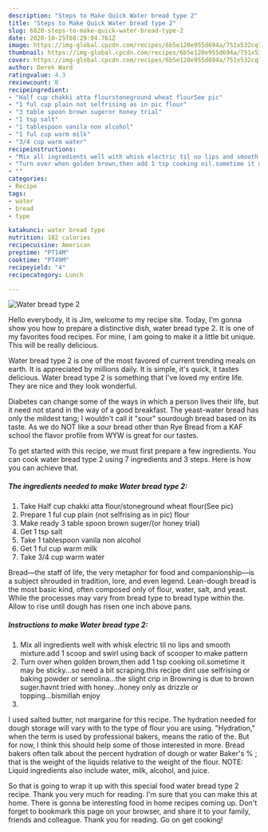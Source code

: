 ```yaml
---
description: "Steps to Make Quick Water bread type 2"
title: "Steps to Make Quick Water bread type 2"
slug: 6820-steps-to-make-quick-water-bread-type-2
date: 2020-10-25T08:29:04.761Z
image: https://img-global.cpcdn.com/recipes/6b5e120e955d694a/751x532cq70/water-bread-type-2-recipe-main-photo.jpg
thumbnail: https://img-global.cpcdn.com/recipes/6b5e120e955d694a/751x532cq70/water-bread-type-2-recipe-main-photo.jpg
cover: https://img-global.cpcdn.com/recipes/6b5e120e955d694a/751x532cq70/water-bread-type-2-recipe-main-photo.jpg
author: Derek Ward
ratingvalue: 4.3
reviewcount: 8
recipeingredient:
- "Half cup chakki atta flourstoneground wheat flourSee pic"
- "1 ful cup plain not selfrising as in pic flour"
- "3 table spoon brown sugeror honey trial"
- "1 tsp salt"
- "1 tablespoon vanila non alcohol"
- "1 ful cup warm milk"
- "3/4 cup warm water"
recipeinstructions:
- "Mix all ingredients well with whisk electric til no lips and smooth mixture.add 1 scoop and swirl using back of scooper to make pattern"
- "Turn over when golden brown,then add 1 tsp cooking oil.sometime it may be sticky...so need a bit scraping.this recipe dint use selfrising or baking powder or semolina...the slight crip in Browning is due to brown suger.havnt tried with honey...honey only as drizzle or topping...bismillah enjoy"
- ""
categories:
- Recipe
tags:
- water
- bread
- type

katakunci: water bread type 
nutrition: 182 calories
recipecuisine: American
preptime: "PT14M"
cooktime: "PT49M"
recipeyield: "4"
recipecategory: Lunch

---
```



![Water bread type 2](https://img-global.cpcdn.com/recipes/6b5e120e955d694a/751x532cq70/water-bread-type-2-recipe-main-photo.jpg)

Hello everybody, it is Jim, welcome to my recipe site. Today, I'm gonna show you how to prepare a distinctive dish, water bread type 2. It is one of my favorites food recipes. For mine, I am going to make it a little bit unique. This will be really delicious.

Water bread type 2 is one of the most favored of current trending meals on earth. It is appreciated by millions daily. It is simple, it's quick, it tastes delicious. Water bread type 2 is something that I've loved my entire life. They are nice and they look wonderful.

Diabetes can change some of the ways in which a person lives their life, but it need not stand in the way of a good breakfast. The yeast-water bread has only the mildest tang; I wouldn&#39;t call it &#34;sour&#34; sourdough bread based on its taste. As we do NOT like a sour bread other than Rye Bread from a KAF school the flavor profile from WYW is great for our tastes.


To get started with this recipe, we must first prepare a few ingredients. You can cook water bread type 2 using 7 ingredients and 3 steps. Here is how you can achieve that.

<!--inarticleads1-->

##### The ingredients needed to make Water bread type 2:

1. Take Half cup chakki atta flour/stoneground wheat flour(See pic)
1. Prepare 1 ful cup plain (not selfrising as in pic) flour
1. Make ready 3 table spoon brown suger/(or honey trial)
1. Get 1 tsp salt
1. Take 1 tablespoon vanila non alcohol
1. Get 1 ful cup warm milk
1. Take 3/4 cup warm water


Bread—the staff of life, the very metaphor for food and companionship—is a subject shrouded in tradition, lore, and even legend. Lean-dough bread is the most basic kind, often composed only of flour, water, salt, and yeast. While the processes may vary from bread type to bread type within the. Allow to rise until dough has risen one inch above pans. 

<!--inarticleads2-->

##### Instructions to make Water bread type 2:

1. Mix all ingredients well with whisk electric til no lips and smooth mixture.add 1 scoop and swirl using back of scooper to make pattern
1. Turn over when golden brown,then add 1 tsp cooking oil.sometime it may be sticky...so need a bit scraping.this recipe dint use selfrising or baking powder or semolina...the slight crip in Browning is due to brown suger.havnt tried with honey...honey only as drizzle or topping...bismillah enjoy
1. 


I used salted butter, not margarine for this recipe. The hydration needed for dough storage will vary with to the type of flour you are using. &#34;Hydration,&#34; when the term is used by professional bakers, means the ratio of the. But for now, I think this should help some of those interested in more. Bread bakers often talk about the percent hydration of dough or water Baker&#39;s % ; that is the weight of the liquids relative to the weight of the flour. NOTE: Liquid ingredients also include water, milk, alcohol, and juice. 

So that is going to wrap it up with this special food water bread type 2 recipe. Thank you very much for reading. I'm sure that you can make this at home. There is gonna be interesting food in home recipes coming up. Don't forget to bookmark this page on your browser, and share it to your family, friends and colleague. Thank you for reading. Go on get cooking!
